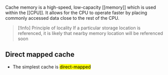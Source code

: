 Cache memory is a high-speed, low-capacity [[memory]] which is used within the [[CPU]]. It allows for the CPU to operate faster by placing commonly accessed data close to the rest of the CPU.

> [!Info] Principle of locality
> If a particular storage location is referenced, it is likely that nearby memory location will be referenced soon

## Direct mapped cache
- The simplest cache is <mark class="hltr-orange">direct-mapped</mark>